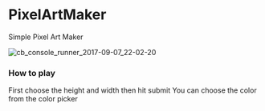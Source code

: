 # PixelArtMaker
Simple Pixel Art Maker 

![cb_console_runner_2017-09-07_22-02-20](https://i.imgur.com/c7Farpu.png)

### How to play
First choose the height and width then hit submit 
You can choose the color from the color picker
